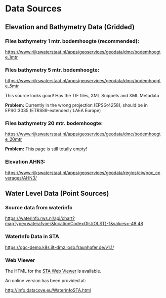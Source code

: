 # Data Sources

## Elevation and Bathymetry Data (Gridded)

### Files bathymetry 1 mtr. bodemhoogte (recommended):

https://www.rijkswaterstaat.nl/apps/geoservices/geodata/dmc/bodemhoogte_1mtr 


### Files bathymetry 5 mtr. bodemhoogte:
https://www.rijkswaterstaat.nl/apps/geoservices/geodata/dmc/bodemhoogte_5mtr

This source looks good! Has the TIF files, XML Snippets and XML Metadata 

**Problem:** Currently in the wrong projection (EPSG:4258), should be in EPSG:3035 (ETRS89-extended / LAEA Europe)

### Files bathymetry 20 mtr. bodemhoogte:
https://www.rijkswaterstaat.nl/apps/geoservices/geodata/dmc/bodemhoogte_20mtr

**Problem:** This page is still totally empty!

### Elevation AHN3:
https://www.rijkswaterstaat.nl/apps/geoservices/geodata/regios/civ/poc_coverages/AHN3/

## Water Level Data (Point Sources)

### Source data from waterinfo

https://waterinfo.rws.nl/api/chart?mapType=waterafvoer&locationCode=Olst(OLST)-1&values=-48,48

### WaterInfo Data in STA

https://ogc-demo.k8s.ilt-dmz.iosb.fraunhofer.de/v1.1/

### Web Viewer

The HTML for the [STA Web Viewer](STAViewer.md) is available.

An online version has been provided at:

http://info.datacove.eu/WaterinfoSTA.html


